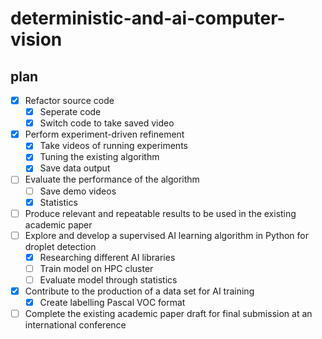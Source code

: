 # deterministic-and-ai-computer-vision
## plan
- [x] Refactor source code
  - [x] Seperate code
  - [x] Switch code to take saved video
- [x] Perform experiment-driven refinement
  - [x] Take videos of running experiments
  - [x] Tuning the existing algorithm
  - [x] Save data output
- [ ] Evaluate the performance of the algorithm
  - [ ] Save demo videos
  - [x] Statistics
- [ ] Produce relevant and repeatable results to be used in the existing academic paper
- [ ] Explore and develop a supervised AI learning algorithm in Python for droplet detection
  - [x] Researching different AI libraries
  - [ ] Train model on HPC cluster
  - [ ] Evaluate model through statistics
- [x] Contribute to the production of a data set for AI training
  - [x] Create labelling Pascal VOC format
- [ ] Complete the existing academic paper draft for final submission at an international conference
